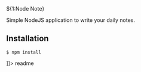 <snippet>
  <content><![CDATA[

# ${1:Node Note}

Simple NodeJS application to write your daily notes.

## Installation

`$ npm install`

]]></content>
  <tabTrigger>readme</tabTrigger>
</snippet>